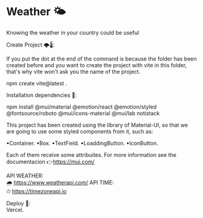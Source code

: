 # Weather 🌤
Knowing the weather in your country could be useful

Create Project 🌩🌡:
</br>

If you put the dot at the end of the command is because  the folder has been created before and you want to create the project with vite in this folder, that's why vite won't ask you the name of the project.

npm create vite@latest . 

Installation dependencies 🔧:
</br>

npm install @mui/material 
@emotion/react 
@emotion/styled @fontsource/roboto 
@mui/icons-material 
@mui/lab notistack

This project has been created using the library of Material-UI, so that we are going to use some styled components from it, such as:

▪Container.
▪Box.
▪TextField.
▪LoaddingButton.
▪IconButton.

Each of them receive some attribuites. For more information see the documentacion 👉https://mui.com/

API WEATHER:
</br>
🌧 https://www.weatherapi.com/
API TIME:
</br>
⏱ https://timezoneapi.io

Deploy 🚀:
</br>
Vercel.

